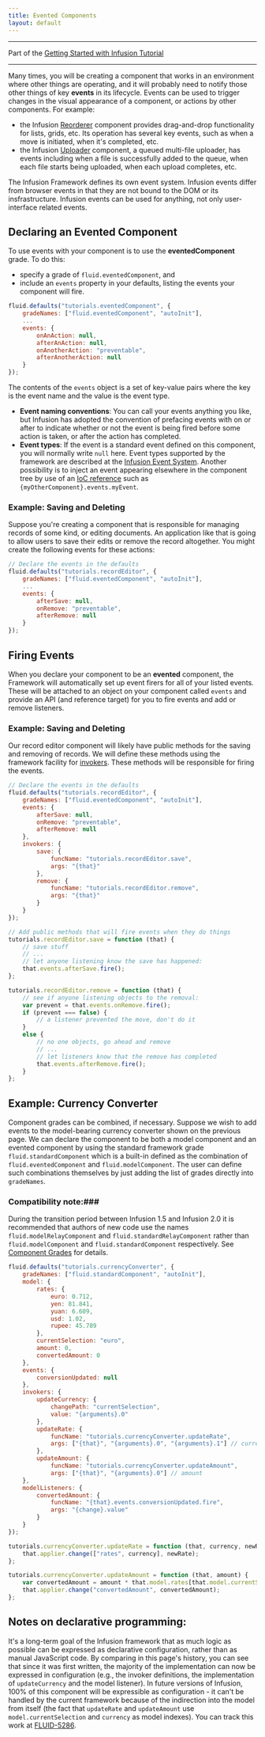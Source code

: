 ```yaml
---
title: Evented Components
layout: default
---
```


---
Part of the [Getting Started with Infusion Tutorial](GettingStartedWithInfusion.md)

---

Many times, you will be creating a component that works in an environment where other things are operating, and it will probably need to notify those other things of key **events** in its lifecycle. Events can be used to trigger changes in the visual appearance of a component, or actions by other components. For example:

* the Infusion [Reorderer](../to-do/Reorderer.md) component provides drag-and-drop functionality for lists, grids, etc. Its operation has several key events, such as when a move is initiated, when it's completed, etc.
* the Infusion [Uploader](../to-do/Uploader.md) component, a queued multi-file uploader, has events including when a file is successfully added to the queue, when each file starts being uploaded, when each upload completes, etc.

The Infusion Framework defines its own event system. Infusion events differ from browser events in that they are not bound to the DOM or its insfrastructure. Infusion events can be used for anything, not only user-interface related events.

## Declaring an Evented Component ##

To use events with your component is to use the **eventedComponent** grade. To do this:

* specify a grade of `fluid.eventedComponent`, and
* include an `events` property in your defaults, listing the events your component will fire.

```javascript
fluid.defaults("tutorials.eventedComponent", {
    gradeNames: ["fluid.eventedComponent", "autoInit"],
    ...
    events: {
        onAnAction: null,
        afterAnAction: null,
        onAnotherAction: "preventable",
        afterAnotherAction: null
    }
});
```

The contents of the `events` object is a set of key-value pairs where the key is the event name and the value is the event type.

* **Event naming conventions**: You can call your events anything you like, but Infusion has adopted the convention of prefacing events with on or after to indicate whether or not the event is being fired before some action is taken, or after the action has completed.
* **Event types**: If the event is a standard event defined on this component, you will normally write `null` here. Event types supported by the framework are described at the [Infusion Event System](../InfusionEventSystem.md). Another possibility is to inject an event appearing elsewhere in the component tree by use of an [IoC reference](../IoCReferences.md) such as `{myOtherComponent}.events.myEvent`.

### Example: Saving and Deleting ###

Suppose you're creating a component that is responsible for managing records of some kind, or editing documents. An application like that is going to allow users to save their edits or remove the record altogether. You might create the following events for these actions:

```javascript
// Declare the events in the defaults
fluid.defaults("tutorials.recordEditor", {
    gradeNames: ["fluid.eventedComponent", "autoInit"],
    ...
    events: {
        afterSave: null,
        onRemove: "preventable",
        afterRemove: null
    }
});
```

## Firing Events ##

When you declare your component to be an **evented** component, the Framework will automatically set up event firers for all of your listed events. These will be attached to an object on your component called `events` and provide an API (and reference target) for you to fire events and add or remove listeners.

### Example: Saving and Deleting ###

Our record editor component will likely have public methods for the saving and removing of records. We will define these methods using the framework facility for [invokers](../Invokers.md). These methods will be responsible for firing the events.

```javascript
// Declare the events in the defaults
fluid.defaults("tutorials.recordEditor", {
    gradeNames: ["fluid.eventedComponent", "autoInit"],
    events: {
        afterSave: null,
        onRemove: "preventable",
        afterRemove: null
    },
    invokers: {
        save: {
            funcName: "tutorials.recordEditor.save",
            args: "{that}"
        },
        remove: {
            funcName: "tutorials.recordEditor.remove",
            args: "{that}"
        }
    }
});

// Add public methods that will fire events when they do things
tutorials.recordEditor.save = function (that) {
    // save stuff
    // ...
    // let anyone listening know the save has happened:
    that.events.afterSave.fire();
};

tutorials.recordEditor.remove = function (that) {
    // see if anyone listening objects to the removal:
    var prevent = that.events.onRemove.fire();
    if (prevent === false) {
        // a listener prevented the move, don't do it
    }
    else {
        // no one objects, go ahead and remove
        // ...
        // let listeners know that the remove has completed
        that.events.afterRemove.fire();
    }
};
```

## Example: Currency Converter ##

Component grades can be combined, if necessary. Suppose we wish to add events to the model-bearing currency converter shown on the previous page. We can declare the component to be both a model component and an evented component by using the standard framework grade `fluid.standardComponent` which is a built-in defined as the combination of `fluid.eventedComponent` and `fluid.modelComponent`. The user can define such combinations themselves by just adding the list of grades directly into `gradeNames`.

### Compatibility note:###

During the transition period between Infusion 1.5 and Infusion 2.0 it is recommended that authors of new code use the names `fluid.modelRelayComponent` and `fluid.standardRelayComponent` rather than `fluid.modelComponent` and `fluid.standardComponent` respectively. See [Component Grades](../ComponentGrades.md) for details.

```javascript
fluid.defaults("tutorials.currencyConverter", {
    gradeNames: ["fluid.standardComponent", "autoInit"],
    model: {
        rates: {
            euro: 0.712,
            yen: 81.841,
            yuan: 6.609,
            usd: 1.02,
            rupee: 45.789
        },
        currentSelection: "euro",
        amount: 0,
        convertedAmount: 0
    },
    events: {
        conversionUpdated: null
    },
    invokers: {
        updateCurrency: {
            changePath: "currentSelection",
            value: "{arguments}.0"
        },
        updateRate: {
            funcName: "tutorials.currencyConverter.updateRate",
            args: ["{that}", "{arguments}.0", "{arguments}.1"] // currency, newRate
        },
        updateAmount: {
            funcName: "tutorials.currencyConverter.updateAmount",
            args: ["{that}", "{arguments}.0"] // amount
    },
    modelListeners: {
        convertedAmount: {
            funcName: "{that}.events.conversionUpdated.fire",
            args: "{change}.value"
        }
    }
});

tutorials.currencyConverter.updateRate = function (that, currency, newRate) {
    that.applier.change(["rates", currency], newRate);
};

tutorials.currencyConverter.updateAmount = function (that, amount) {
    var convertedAmount = amount * that.model.rates[that.model.currentSelection];
    that.applier.change("convertedAmount", convertedAmount);
};
```

## Notes on declarative programming: ##

It's a long-term goal of the Infusion framework that as much logic as possible can be expressed as declarative configuration, rather than as manual JavaScript code. By comparing in this page's history, you can see that since it was first written, the majority of the implementation can now be expressed in configuration (e.g., the invoker definitions, the implementation of `updateCurrency` and the model listener). In future versions of Infusion, 100% of this component will be expressible as configuration - it can't be handled by the current framework because of the indirection into the model from itself (the fact that `updateRate` and `updateAmount` use `model.currentSelection` and `currency` as model indexes). You can track this work at [FLUID-5286](http://issues.fluidproject.org/browse/FLUID-5286).
